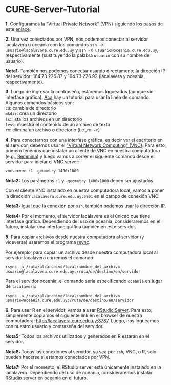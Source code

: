 # CURE-Server-Tutorial


**1.** Configuramos la ["Virtual Private Network" (VPN)](https://es.wikipedia.org/wiki/Red_privada_virtual) siguiendo los pasos de este [enlace](http://wiki.cure.edu.uy/index.php/Como_configurar_conexi%C3%B3n_VPN).

**2.** Una vez conectados por VPN, nos podemos conectar al servidor lacalavera u oceania con los comandos
`ssh -X usuario@lacalavera.cure.edu.uy` y `ssh -X usuario@oceania.cure.edu.uy`, respectivamente (sustituyendo la palabra `usuario` con su nombre de usuario). 

**Nota1:** También nos podemos conectar usando directamente la dirección IP del servidor: 164.73.226.87 y 164.73.226.92 (lacalavera y oceania, respectivamente).


**3.** Luego de ingresar la contraseña, estaremos logueados (aunque sin interfase gráfica). [Aca](https://fortinux.gitbooks.io/humble_tips/content/usando_la_linea_de_comandos/) hay un tutorial para usar la linea de comando. 
Algunos comandos básicos son:  
```cd```: cambia de directorio  
```mkdir```: crea un directorio  
```ls```: lista los archivos en un directorio  
```less```: muestra el contenido de un archivo de texto  
```rm```: elimina un archivo o directorio (i.e.,```rm -r```)

**4.** Para conectarnos con una interfase gráfica, es decir ver el escritorio en el servidor, debemos usar el ["Virtual Network Computing" (VNC)](https://es.wikipedia.org/wiki/VNC). Para esto, primero tenemos que instalar un cliente de VNC en nuestra computadora (e.g., [Remmina](https://remmina.org)) y luego vamos a correr el siguiente comando desde el servidor para iniciar el VNC server:
```
vncserver :1 -geometry 1400x1000 
```

**Nota2:** Los parámetros ```:1``` y ```-geometry 1400x1000``` deben ser ajustados.

Con el cliente VNC instalado en nuestra computadora local, vamos a poner la dirección ```lacalavera.cure.edu.uy:5901``` en el campo de conexión VNC.

**Nota3:** Igual que la conexión por ```ssh```, también podemos usar la dirección IP.

**Nota4:** Por el momento, el servidor lacalavera es el únicao que tiene interfase gráfica. Dependiendo del uso de oceania, consideraremos en el futuro, instalar una interface gráfica también en este servidor.

**5.** Para copiar archivos desde nuestra computadora al servidor (y viceversa) usaremos el programa [rsync](https://kyup.com/tutorials/copy-files-rsync-ssh/).

Por ejemplo, para copiar un archivo desde nuestra computadora local al servidor lacalavera corremos el comando:

```
rsync -a /ruta/al/archivo/local/nombre_del_archivo usuario@lacalavera.cure.edu.uy:/ruta/de/destino/en/servidor
```

Para el servidor oceania, el comando sería especificando `oceania` en lugar de `lacalavera`:

```
rsync -a /ruta/al/archivo/local/nombre_del_archivo usuario@oceania.cure.edu.uy:/ruta/de/destino/en/servidor
```

**6.** Para usar R en el servidor, vamos a usar [RStudio Server](https://www.rstudio.com/products/rstudio/#rstudio-server). Para esto, simplemente copiamos el siguiente link en el browser de nuestra computadora: http://lacalavera.cure.edu.uy:8787. Luego, nos logueamos con nuestro usuario y contraseña del servidor.  

**Nota5:** Todos los archivos utilizados y generados en R estarán en el servidor. 

**Nota6:** Todas las conexiones al servidor, ya sea por ```ssh```, VNC, o R, solo pueden hacerse si estamos conectados por VPN.

**Nota7:** Por el momento, el RStudio server está únicamente instalado en la lacalavera. Dependiendo del uso de oceania, consideraremos instalar RStudio server en oceania en el futuro.
